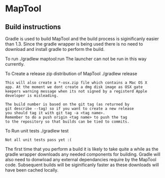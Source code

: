MapTool
=======

Build instructions
------------------
Gradle is used to build MapTool and the build process is siginificanly
easier than 1.3. Since the gradle wrapper is being used there is no
need to download and install gradle to perform the build.

To run
./gradlew maptool:run
    The launcher can not be run in this way currently.


To Create a release zip distribution of MapTool
./gradlew release

    This will also create a *-osx.zip file which contains a Mac OS X
    app. At the moment we dont create a dmg disk image as OSX gate 
    keepers warning message when its not signed by a registerd Apple
    developer is misleading.

    The build number is based on the git tag (as returned by
    git describe --tag) so if you want to create a new release
    you should tag it with git tag -a <tag name>.
    Remember to do a push origin <tag name> to push the tag
    to the repository so that builds can be tied to commits.


To Run unit tests
./gradlew test

    Not all unit tests pass yet :(

The first time that you perform a build it is likely to take quite
a while as the gradle wrapper downloads any needed components for
building. Gradle will also need to donwload any external dependancies
require by the MapTool code. Subsequent builds will be siginificanly
faster as these downloads will have been cached locally.
